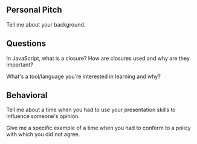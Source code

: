 ## Personal Pitch

Tell me about your background.

## Questions

In JavaScript, what is a closure? How are closures used and why are they important?

What's a tool/language you're interested in learning and why?

## Behavioral

Tell me about a time when you had to use your presentation skills to influence someone's opinion.

Give me a specific example of a time when you had to conform to a policy with which you did not agree.
